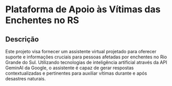 # Plataforma de Apoio às Vítimas das Enchentes no RS

## Descrição

Este projeto visa fornecer um assistente virtual projetado para oferecer suporte e informações cruciais para pessoas afetadas por enchentes no Rio Grande do Sul. Utilizando tecnologias de inteligência artificial através da API GeminAI da Google, o assistente é capaz de gerar respostas contextualizadas e pertinentes para auxiliar vítimas durante e após desastres naturais.